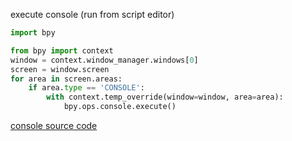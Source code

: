 execute console (run from script editor)
```python
import bpy

from bpy import context
window = context.window_manager.windows[0]
screen = window.screen
for area in screen.areas:
    if area.type == 'CONSOLE':
        with context.temp_override(window=window, area=area):
            bpy.ops.console.execute()
```

[console source code](https://github.com/blender/blender/blob/3735a4d104936ecd13dc8163d611c499d96a3046/scripts/modules/console_python.py#L37)
